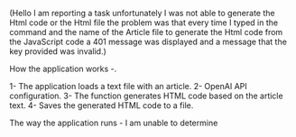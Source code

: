 (Hello I am reporting a task unfortunately I was not able to generate the Html code or the Html file the problem was that every time I typed in the command and the name of the Article file to generate the Html code from the JavaScript code a 401 message was displayed and a message that the key provided was invalid.)

How the application works -.

1- The application loads a text file with an article. 2- OpenAI API configuration. 3- The function generates HTML code based on the article text. 4- Saves the generated HTML code to a file. 

The way the application runs - I am unable to determine
